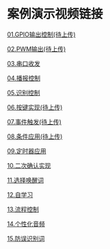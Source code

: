# 案例演示视频链接

[01.GPIO输出控制(待上传)]()

[02.PWM输出(待上传)]()

[03.串口收发](https://www.bilibili.com/video/BV1We4y1Z7GY?share_source=copy_web)

[04.播报控制](https://www.bilibili.com/video/BV1We4y1Z7GY?share_source=copy_web)

[05.识别控制](https://www.bilibili.com/video/BV1We4y1Z7GY?share_source=copy_web)

[06.按键实现(待上传)]()

[07.事件触发(待上传)]()

[08.条件应用(待上传)]()

[09.定时器应用](https://www.bilibili.com/video/BV17a411R7T1?share_source=copy_web)

[10.二次确认实现](https://www.bilibili.com/video/BV1NT411F7ND?share_source=copy_web)

[11.选择唤醒词](https://www.bilibili.com/video/BV1tT411F7fH?share_source=copy_web)

[12.自学习](https://www.bilibili.com/video/BV1pB4y147tn?share_source=copy_web)

[13.流程控制](https://www.bilibili.com/video/BV11a41197zq?share_source=copy_web)

[14.个性化音频](https://www.bilibili.com/video/BV1YU4y167mV?share_source=copy_web)

[15.防误识别词](https://www.bilibili.com/video/BV1fB4y137ha?share_source=copy_web)
